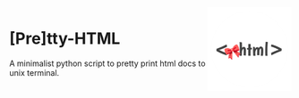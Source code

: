 <img src="./misc/logo.png" align="right" width=150>

# \[Pre\]tty-HTML

A minimalist python script to pretty print html docs to unix terminal.
